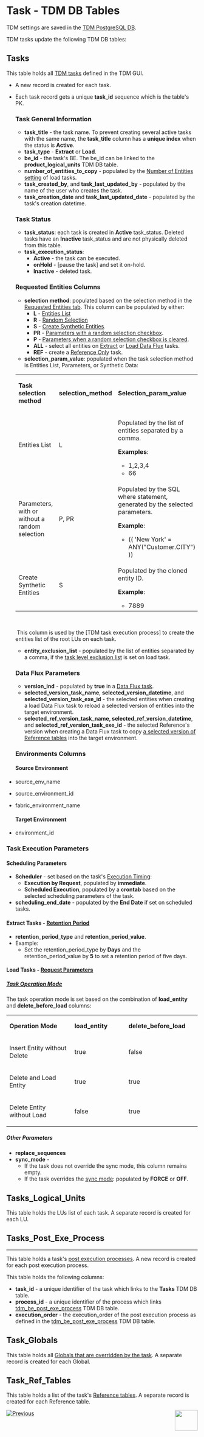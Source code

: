 # Task - TDM DB Tables

TDM settings are saved in the [TDM PostgreSQL DB](/articles/TDM/tdm_architecture/02_tdm_database.md). 

TDM tasks update the following TDM DB tables:

## Tasks

This table holds all [TDM tasks](14_task_overview.md) defined in  the TDM GUI.

- A new record is created for each task.

- Each task record gets a unique **task_id** sequence which is the table's PK.

  ### Task General Information

  - **task_title**  - the task name. To prevent creating several active tasks with the same name, the **task_title** column has a **unique index** when the status is **Active**.
  - **task_type** - **Extract** or **Load**.
  - **be_id** - the task's BE. The be_id can be linked to the **product_logical_units** TDM DB table. 
  - **number_of_entities_to_copy** - populated by the [Number of Entities setting](17_load_task_regular_mode.md#number-of-entities) of load tasks.
  - **task_created_by**, and  **task_last_updated_by** - populated by the name of the user who creates the task.
  - **task_creation_date** and **task_last_updated_date** - populated by the task's creation datetime.

  ### Task Status

  - **task_status**: each task is created in **Active** task_status. Deleted tasks have an **Inactive** task_status and are not physically deleted from this table.
  - **task_execution_status**: 
    - **Active** - the task can be executed.
    - **onHold** - [pause the task] and set it on-hold.
    - **Inactive** - deleted task.

  ### Requested Entities Columns

  - **selection method**: populated based on the selection method in the [Requested Entities tab](18_load_task_requested_entities_regular_mode.md). This column can be populated by either:
    - **L** - [Entities List](https://github18_load_task_requested_entities_regular_mode.md#entities-list) 
    - **R** - [Random Selection](18_load_task_requested_entities_regular_mode.md#random-selection)
    - **S** - [Create Synthetic Entities](18_load_task_requested_entities_regular_mode.md#create-synthetic-entities).
    - **PR** - [Parameters with a random selection checkbox](18_load_task_requested_entities_regular_mode.md#use-parameters-with-random-selection-checkbox).
    - **P** - [Parameters when a random selection checkbox is cleared](18_load_task_requested_entities_regular_mode.md#use-parameters-with-random-selection-checkbox).
    - **ALL** - select all entities on [Extract](16_extract_task.md#select-all-entities) or [Load Data Flux](20_load_task_dataflux_mode.md#select-all-entities) tasks.
    - **REF** - create a [Reference Only](24_task_reference_tab.md) task.
  - **selection_param_value**: populated when the task selection method is Entities List, Parameters, or Synthetic Data:

  <table width="900pxl">
  <tbody>
  <tr>
  <td width="300pxl">
  <p><strong>Task selection method</strong></p>
  </td>
  <td width="200pxl">
  <p><strong>selection_method</strong></p>
  </td>
  <td width="400pxl">
  <p><strong>Selection_param_value</strong></p>
  </td>
  </tr>
  <tr>
  <td width="300pxl">
  <p>Entities List</p>
  </td>
  <td width="200pxl">
  <p>L</p>
  </td>
  <td width="400pxl">
  <p>Populated by the list of entities separated by a comma.</p>
  <p><strong>Examples</strong>:</p>
  <ul>
  <li>1,2,3,4</li>
  <li>66</li>
  </ul>
  </td>
  </tr>
  <tr>
  <td width="300pxl">
  <p>Parameters, with or without a random selection</p>
  </td>
  <td width="200pxl">
  <p>P, PR</p>
  </td>
  <td width="400pxl">
  <p>Populated by the SQL where statement, generated by the selected parameters.</p>
  <p><strong>Example</strong>:</p>
  <ul>
  <li>(( 'New York' = ANY("Customer.CITY") ))</li>
  </ul>
  </td>
  </tr>
  <tr>
  <td width="300pxl">
  <p>Create Synthetic Entities</p>
  </td>
  <td width="200pxl">
  <p>S</p>
  </td>
  <td width="400pxl">
  <p>Populated by the cloned entity ID.</p>
  <p><strong>Example</strong>:</p>
  <ul>
  <li>7889</li>
  </ul>
  </td>
  </tr>
  </tbody>
  </table>
  <p>&nbsp;</p>

  ​		This column is used by the [TDM task execution process] to create the entities list of the root LUs on each task.

   

  -  **entity_exclusion_list** - populated by the list of entities separated by a comma, if the [task level exclusion list](18_load_task_requested_entities_regular_mode.md#exclusion-list) is set on load task.

  ### Data Flux Parameters

  - **version_ind** - populated by **true** in a [Data Flux task](15_data_flux_task.md).
  - **selected_version_task_name**, **selected_version_datetime**, and **selected_version_task_exe_id** - the selected entities when creating a load Data Flux task to reload a selected version of entities into the target environment.
  - **selected_ref_version_task_name, selected_ref_version_datetime**, and **selected_ref_version_task_exe_id** - the selected Reference's version when creating a Data Flux task to copy [a selected version of Reference tables](24_task_reference_tab.md) into the target environment.

  ### Environments Columns

  #### Source Environment

- source_env_name 

- source_environment_id

- fabric_environment_name

  #### Target Environment

- environment_id

### Task Execution Parameters

#### Scheduling Parameters

- **Scheduler** - set based on the task's [Execution Timing](22_task_execution_timing_tab.md):
  - **Execution by Request**, populated by **immediate**.
  - **Scheduled Execution**, populated by a **crontab** based on the selected scheduling parameters of the task.
- **scheduling_end_date** - populated by the **End Date** if set on scheduled tasks.

#### Extract Tasks - [Retention Period](16_extract_task.md#retention-period)

- **retention_period_type** and **retention_period_value**.
- Example:
  - Set the retention_period_type by **Days** and the retention_period_value by **5** to set a retention period of five days.

#### Load Tasks - [Request Parameters](19_load_task_request_parameters_regular_mode.md)

##### [Task Operation Mode](19_load_task_request_parameters_regular_mode.md#operation-mode)

The task operation mode is set based on the combination of **load_entity** and **delete_before_load** columns:

<table width="900pxl">
<tbody>
<tr>
<td width="400pxl">
<p><strong>Operation Mode</strong></p>
</td>
<td width="250pxl">
<p><strong>load_entity</strong></p>
</td>
<td width="250pxl">
<p><strong>delete_before_load</strong></p>
</td>
</tr>
<tr>
<td width="400pxl">
<p>Insert Entity without Delete</p>
</td>
<td width="250pxl">
<p>true</p>
</td>
<td width="250pxl">
<p>false</p>
</td>
</tr>
<tr>
<td width="400pxl">
<p>Delete and Load Entity</p>
</td>
<td width="250pxl">
<p>true</p>
</td>
<td width="250pxl">
<p>true</p>
</td>
</tr>
<tr>
<td width="400pxl">
<p>Delete Entity without Load</p>
</td>
<td width="250pxl">
<p>false</p>
</td>
<td width="250pxl">
<p>true</p>
</td>
</tr>
</tbody>
</table>

##### Other Parameters

- **replace_sequences**
- **sync_mode** - 
  - If the task does not override the sync mode, this column remains empty.
  - If the task overrides the [sync mode](19_load_task_request_parameters_regular_mode.md#override-sync-mode): populated by **FORCE** or **OFF**. 

 

## Tasks_Logical_Units

This table holds the LUs list of each task. A separate record is created for each LU.

## Tasks_Post_Exe_Process

-------------------------

This table holds a task's [post execution processes](). A new record is created for each post execution process.

This table holds the following columns:

-  **task_id** - a unique identifier of the task which links to the **Tasks** TDM DB table.
-  **process_id** - a unique identifier of the process which links [tdm_be_post_exe_process](06_be_product_tdmdb_tables.md#tdm_be_post_exe_process) TDM DB table.
-  **execution_order** - the  execution_order of the post execution process as defined in the [tdm_be_post_exe_process](06_be_product_tdmdb_tables.md#tdm_be_post_exe_process) TDM DB table. 

## Task_Globals

This table holds all [Globals that are overridden by the task](23_task_globals_tab.md). A separate record is created for each Global.

## Task_Ref_Tables

This table holds a list of the task's [Reference tables](24_task_reference_tab.md). A separate record is created for each Reference table.

  [![Previous](/articles/images/Previous.png)](24_task_reference_tab.md)[<img align="right" width="60" height="54" src="/articles/images/Next.png">](26_task_execution.md)



